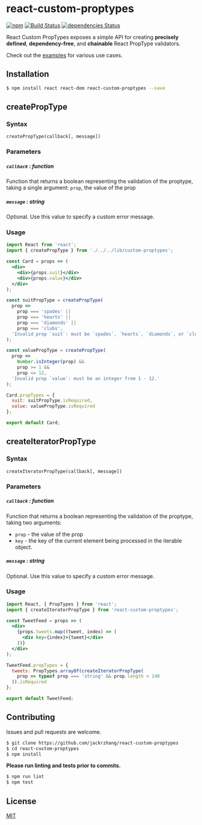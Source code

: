 # react-custom-proptypes
[![npm](https://img.shields.io/npm/v/react-custom-proptypes.svg)](https://www.npmjs.com/package/react-custom-proptypes)
[![Build Status](https://travis-ci.org/jackrzhang/react-custom-proptypes.svg?branch=master)](https://travis-ci.org/jackrzhang/react-custom-proptypes)
[![dependencies Status](https://david-dm.org/jackrzhang/react-custom-proptypes/status.svg)](https://david-dm.org/jackrzhang/react-custom-proptypes)

React Custom PropTypes exposes a simple API for creating **precisely defined**, **dependency-free**, and **chainable** React PropType validators.

Check out the [examples](https://github.com/jackrzhang/react-custom-proptypes/blob/master/examples) for various use cases.

## Installation
```sh
$ npm install react react-dom react-custom-proptypes --save
```

## createPropType
### Syntax
```
createPropType(callback[, message])
```

### Parameters
##### `callback` : function
Function that returns a boolean representing the validation of the proptype, taking a single argument: `prop`, the value of the prop

##### `message` : string
Optional. Use this value to specify a custom error message.

### Usage
```jsx
import React from 'react';
import { createPropType } from './../../lib/custom-proptypes';

const Card = props => (
  <div>
    <div>{props.suit}</div>
    <div>{props.value}</div>
  </div>
);

const suitPropType = createPropType(
  prop =>
    prop === 'spades' ||
    prop === 'hearts' ||
    prop === 'diamonds' ||
    prop === 'clubs',
  'Invalid prop `suit`: must be `spades`, `hearts`, `diamonds`, or `clubs`.'
);

const valuePropType = createPropType(
  prop =>
    Number.isInteger(prop) &&
    prop >= 1 &&
    prop <= 12,
  'Invalid prop `value`: must be an integer from 1 - 12.'
);

Card.propTypes = {
  suit: suitPropType.isRequired,
  value: valuePropType.isRequired
};

export default Card;
```

## createIteratorPropType
### Syntax
```
createIteratorPropType(callback[, message])
```

### Parameters
##### `callback` : function
Function that returns a boolean representing the validation of the proptype, taking two arguments: 
 * `prop` - the value of the prop
 * `key` - the key of the current element being processed in the iterable object.

##### `message` : string
Optional. Use this value to specify a custom error message.

### Usage
```jsx
import React, { PropTypes } from 'react';
import { createIteratorPropType } from 'react-custom-proptypes';

const TweetFeed = props => (
  <div>
    {props.tweets.map((tweet, index) => (
      <div key={index}>{tweet}</div>
    ))}
  </div>
);

TweetFeed.propTypes = {
  tweets: PropTypes.arrayOf(createIteratorPropType(
    prop => typeof prop === 'string' && prop.length < 140
  )).isRequired
};

export default TweetFeed;
```

## Contributing
Issues and pull requests are welcome.
```sh
$ git clone https://github.com/jackrzhang/react-custom-proptypes
$ cd react-custom-proptypes
$ npm install
```

**Please run linting and tests prior to commits.**
```sh
$ npm run lint
$ npm test
```

## License
[MIT](https://github.com/jackrzhang/react-custom-proptypes/blob/master/LICENSE)
